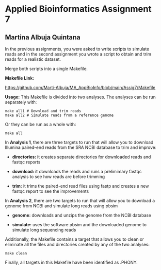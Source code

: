 # Applied Bioinformatics Assignment 7
## Martina Albuja Quintana

In the previous assignments, you were asked to write scripts to simulate reads and in the second assignment you wrote a script to obtain and trim reads for a realistic dataset.

Merge both scripts into a single Makefile.

**Makefile Link:** 

https://github.com/Marti-Albuja/MA_AppBioInfo/blob/main/Assig7/Makefile

**Usage:** This Makefile is divided into two analyses. The analyses can be run separately with:
    
    make all1 # Download and trim reads
    make all2 # Simulate reads from a reference genome

Or they can be run as a whole with:

    make all

In **Analysis 1**, there are three targets to run that will allow you to download Illumina paired-end reads from the SRA NCBI database to trim and improve:

* **directories:** it creates separate directories for downloaded reads and fastqc reports

* **download:** it downloads the reads and runs a prelimimary fastqc analysis to see how reads are before trimming

* **trim:** it trims the paired-end read files using fastp and creates a new fastqc report to see the improvements

In **Analysis 2**, there are two targets to run that will allow you to download a genome from NCBI and simulate long reads using pbsim

* **genome:** downloads and unzips the genome from the NCBI database

* **simulate:** uses the software pbsim and the downloaded genome to simulate long sequencing reads

Additionally, the Makefile contains a target that allows you to clean or eliminate all the files and directories created by any of the two analyses:

    make clean

Finally, all targets in this Makefile have been identified as .PHONY.






